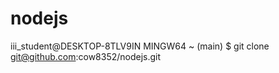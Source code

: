 # nodejs

iii_student@DESKTOP-8TLV9IN MINGW64 ~ (main)
$ git clone git@github.com:cow8352/nodejs.git
